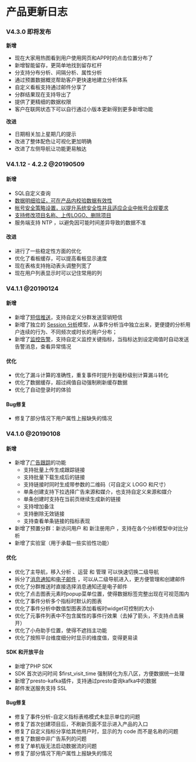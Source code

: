 # 产品更新日志

### V4.3.0 即将发布

**新增**

* 现在大家用热图看到用户使用网页和APP时的点击位置分布了
* 新增智能留存，更简单地找到留存杠杆
* 分支持分布分析、间隔分析、属性分析
* 通过预置数据概览帮助客户更快速地建立分析体系
* 自定义看板支持通过邮件分享了
* 分群结果现在支持导出了
* 提供了更精细的数据权限
* 客户在联网状态下可以自行通过小版本更新得到更多新增功能

**改进**

* 日期相关加上星期几的提示
* 改进了整体配色让可视化更加明确
* 改进了左侧导航让功能更易触达

### V4.1.12 - 4.2.2 @20190509

#### 新增

* SQL自定义查询
* [数据明细验证，可在产品内校验数据有效性](integration/data-verification/data_debug.md)
* [帐号安全策略设置，以提升系统安全性并且适应企业中帐号合规要求](features/enterprise-management/accountsetting.md#zhang-hao-an-quan)
* [支持修改项目名称、上传LOGO、删除项目](features/enterprise-management/project-management.md#b-xiang-mu-xiu-gai-shan-chu)
* 服务端支持 NTP ，以避免因可能时间差异导致的数据不准

#### 改进

* 进行了一些稳定性方面的优化
* 优化了看板缓存，可以提高看板显示速度
* 现在表格支持拖动表头调整列宽了
* 现在用户列表显示时可以记住常用的列

### V4.1.1 @20190124

#### 新增

* 新增了[短信推送](features/operation/sms.md)，支持自定义分群发送营销短信
* 新增了独立的 [Session 分析](features/analytics/session.md)模型，从事件分析当中独立出来，更便捷的分析用户连续的行为、不同频次或时长的用户分布；
* 新增了[监控告警](features/project-manegement/monitoring.md)，支持自定义监控关键指标，当指标达到设定阈值时自动发送告警消息，查看异常情况

#### 优化

* 优化了漏斗计算的准确性，重复事件时提升到毫秒级别计算漏斗转化
* 优化了数据缓存，超过阀值自动强制刷新缓存数据
* 优化了自动登录时的体验

#### Bug修复

* 修复了部分情况下用户属性上报缺失的情况

### V4.1.0 @20190108

#### 新增

* 新增了[广告跟踪](features/operation/utm.md)的功能
  * 支持批量上传生成跟踪链接
  * 支持批量下载生成后的链接
  * 支持链接时同时生成带参数的二维码（可自定义 LOGO 和尺寸）
  * 单条创建支持下拉选择广告来源和媒介，也支持自定义来源和媒介
  * 单条创建时支持在当前页继续生成新的链接
  * 支持增加备注
  * 支持删除无效链接
  * 支持查看单条链接的指标表现
* 新增了预置分群：新访问用户 和 新注册用户 ，支持在各个分析模型中对比分析
* 新增了实验室（用于承载一些实验性功能）

#### 优化

* 优化了主导航，移入分析 、运营 和 管理 可以快速切换二级导航
* 拆分了[消息通知](features/operation/pushmessage.md)和[电子邮件](features/operation/email.md)  ，可以从二级导航进入，更方便管理和创建邮件
* 优化了分群推送时直接选择消息通知还是电子邮件
* 优化了点击图表元素时popup菜单位置，使得数据标签完整出现在可视范围内
* 优化了事件分析多个指标时默认的图表
* 优化了事件分析中数值型图表添加看板时widget可控制的大小
* 优化了元事件列表中不包含属性的事件行效果（去掉了箭头，不支持点击展开）
* 优化了小舟助手位置，使得不遮挡主功能
* 优化了按照平台维度细分时显示的维度值，变得更易读

#### SDK 和开放平台

* 新增了PHP SDK
* SDK 首次访问时间 $first\_visit\_time 强制转化为东八区，方便数据统一处理
* 新增了presto-kafka插件，支持通过presto查询kafka中的数据
* 邮件发送服务支持 SSL

#### Bug修复

* 修复了事件分析-自定义指标表格模式未显示单位的问题
* 修复了首次创建项目后，不刷新页面不显示进入产品的入口
* 修复了自定义指标分享给其他用户时，显示的为 code 而不是名称的问题
* 修复了数据中非广告系列的问题
* 修复了单机版无法启动数据流的问题
* 修复了部分情况下用户属性上报缺失的情况

